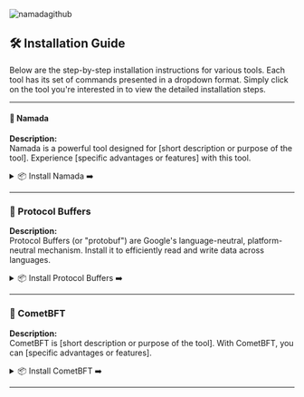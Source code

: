 ![namadagithub](https://github.com/Crouton-Digital/guide/assets/113435724/bd6273b8-5b47-4201-b6c6-4cacbe9df032)

## 🛠 Installation Guide

Below are the step-by-step installation instructions for various tools. Each tool has its set of commands presented in a dropdown format. Simply click on the tool you're interested in to view the detailed installation steps.

---

#### 🚀 Namada 

**Description:**  
Namada is a powerful tool designed for [short description or purpose of the tool]. Experience [specific advantages or features] with this tool.

<details>
  <summary>📦 Install Namada ➡️</summary>
  
  - **Set the desired version**:
    ```bash
    NAMADA_TAG="v0.23.1"
    ```

  - **Download and extract**:
    ```bash
    curl -L -o namada.tar.gz "https://github.com/anoma/namada/releases/download/$NAMADA_TAG/namada-${NAMADA_TAG}-Linux-x86_64.tar.gz"
    tar -xvf namada.tar.gz
    ```

  - **Move to `/usr/local/bin`**:
    ```bash
    sudo mv namada/namada /usr/local/bin/
    ```

  - **Cleanup**:
    ```bash
    rm -rf namada namada.tar.gz
    ```

  - **Verify the installation**:
    ```bash
    namada --version
    ```

</details>

---

### 🔄 Protocol Buffers 

**Description:**  
Protocol Buffers (or "protobuf") are Google's language-neutral, platform-neutral mechanism. Install it to efficiently read and write data across languages.

<details>
  <summary>📦 Install Protocol Buffers ➡️</summary>
  
  - **Set the desired version**:
    ```bash
    PROTOBUF_TAG="v23.3"
    ```

  - **Download and extract**:
    ```bash
    curl -L -o protobuf.zip "https://github.com/protocolbuffers/protobuf/releases/download/$PROTOBUF_TAG/protoc-${PROTOBUF_TAG#v}-linux-x86_64.zip"
    unzip protobuf.zip
    ```

  - **Move to `/usr/local/bin` and `/usr/local/include`**:
    ```bash
    sudo mv bin/protoc /usr/local/bin/
    sudo mv include/* /usr/local/include/
    ```

  - **Cleanup**:
    ```bash
    rm -f protobuf.zip
    rm -rf bin include
    ```

  - **Verify the installation**:
    ```bash
    protoc --version
    ```

</details>

---

### 🌌 CometBFT 

**Description:**  
CometBFT is [short description or purpose of the tool]. With CometBFT, you can [specific advantages or features].

<details>
  <summary>📦 Install CometBFT ➡️</summary>
  
  - **Set the desired version**:
    ```bash
    COMETBFT_TAG="v0.37.2"
    ```

  - **Download and extract**:
    ```bash
    curl -L -o cometbft.tar.gz "https://github.com/cometbft/cometbft/releases/download/$COMETBFT_TAG/cometbft_${COMETBFT_TAG#v}_linux_amd64.tar.gz"
    tar -xvf cometbft.tar.gz
    ```

  - **Move to `/usr/local/bin`**:
    ```bash
    sudo mv cometbft /usr/local/bin/
    ```

  - **Cleanup**:
    ```bash
    rm cometbft.tar.gz
    ```

  - **Verify the installation**:
    ```bash
    cometbft version
    ```

</details>

---
